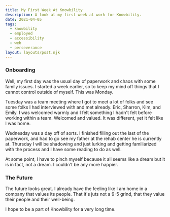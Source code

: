 ```yaml
---
title: My First Week At Knowbility
description: A look at my first week at work for Knowbility.
date: 2021-04-05
tags:
  - knowbility
  - employed
  - accessibility
  - web
  - perseverance
layout: layouts/post.njk
---
```


### Onboarding

Well, my first day was the usual day of paperwork and chaos with some family issues. I started a week earlier, so to keep my mind off things that I cannot control outside of myself. This was Monday.

Tuesday was a team meeting where I got to meet a lot of folks and see some folks I had interviewed with and met already. Eric, Sharron, Kim, and Emily. I was welcomed warmly and I felt something I hadn't felt before working within a team. Welcomed and valued. It was different, yet it felt like I was home.

Wednesday was a day off of sorts. I finished filling out the last of the paperwork, and had to go see my father at the rehab center he is currently at. Thursday I will be shadowing and just lurking and getting familiarized with the process and I have some reading to do as well.

At some point, I have to pinch myself because it all seems like a dream but it is in fact, not a dream. I couldn't be any more happier.

### The Future

The future looks great. I already have the feeling like I am home in a company that values its people. That it's juts not a 9-5 grind, that they value their people and their well-being.

I hope to be a part of Knowbility for a very long time.
